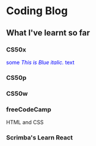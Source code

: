 # Coding Blog

## What I've learnt so far

### CS50x

<span style="color:blue">some *This is Blue italic.* text</span>

### CS50p

### CS50w

### freeCodeCamp

HTML and CSS

### Scrimba's Learn React
